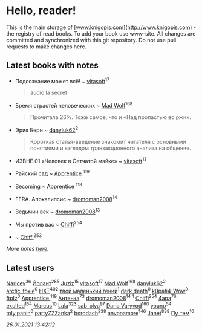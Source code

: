 # Hello, reader!
This is the main storage of [www.knigopis.com](http://www.knigopis.com) - the registry of read books.
To add your book use www-site. All changes are committed and synchronized with this git repository.
Do not use pull requests to make changes here.


## Latest books with notes
* Подсознание может всё! ~ [vitasoft](users/474/47446642-vkontakte)<sup>17</sup>
    > audio
    > la secret

* Бремя страстей человеческих ~ [Mad Wolf](users/947/94738840-vkontakte)<sup>168</sup>
    > Прочитала 26%. Тоже самое, что и «Над пропастью во ржи».

* Эрик Берн ~ [danyluk62](users/374/374149854-vkontakte)<sup>2</sup>
    > Короткая статья-введение знакомит читателя с основными понятиями и взглядом транзакционного анализа на общение.

* ИЗВНЕ.01 «Человек в Сетчатой майке» ~ [vitasoft](users/474/47446642-vkontakte)<sup>13</sup>

* Райский сад ~ [Apprentice ](users/528/52821952-vkontakte)<sup>119</sup>

* Becoming ~ [Apprentice ](users/528/52821952-vkontakte)<sup>118</sup>

* FERA. Апокалипсис ~ [dromoman2008](users/444/44461886-yandex)<sup>14</sup>

* Ведьмин век ~ [dromoman2008](users/444/44461886-yandex)<sup>13</sup>

* Мы против вас ~ [Chiffi](users/105/105831994080785626680-google)<sup>254</sup>

*  ~ [Chiffi](users/105/105831994080785626680-google)<sup>253</sup>


_More notes [here](latest_books_with_notes.md)._


## Latest users
[Naricev](users/107/107090515204537133928-google)<sup>36</sup> 
[Йолант](users/104/104690883692185089260-google)<sup>285</sup> 
[Juziz](users/396/396008489-vkontakte)<sup>15</sup> 
[vitasoft](users/474/47446642-vkontakte)<sup>17</sup> 
[Mad Wolf](users/947/94738840-vkontakte)<sup>168</sup> 
[danyluk62](users/374/374149854-vkontakte)<sup>2</sup> 
[arctic_foxie](users/100/100319841-vkontakte)<sup>0</sup> 
[HXT](users/100/100002563462782-facebook)<sup>402</sup> 
[твой маленький гений](users/315/315647032-yandex)<sup>1</sup> 
[dark death](users/517/5175580462988229760-mailru)<sup>0</sup> 
[k0pati4-Wow](users/537/537324487-yandex)<sup>0</sup> 
[ftplz](users/116/116018672874380289920-google)<sup>0</sup> 
[Apprentice ](users/528/52821952-vkontakte)<sup>119</sup> 
[Антенка](users/118/118158645037334943900-google)<sup>73</sup> 
[dromoman2008](users/444/44461886-yandex)<sup>14</sup> 
[](users/604/6040318868800313324-mailru)<sup>1</sup> 
[Chiffi](users/105/105831994080785626680-google)<sup>254</sup> 
[4apa](users/117/117392596378069249667-google)<sup>76</sup> 
[exulted](users/100/100599204551896265722-google)<sup>154</sup> 
[Marcus](users/271/2710776892572610-facebook)<sup>10</sup> 
[Lala](users/761/76187635-vkontakte)<sup>323</sup> 
[sab_olya](users/139/139338401-vkontakte)<sup>97</sup> 
[Daria Varyvod](users/829/829893410524253-facebook)<sup>160</sup> 
[youno](users/302/302928912-vkontakte)<sup>54</sup> 
[toly.panin](users/167/16750341-vkontakte)<sup>0</sup> 
[partyZZZanka](users/931/9315852-vkontakte)<sup>2</sup> 
[borodach](users/157/15706320-vkontakte)<sup>238</sup> 
[anvonamore](users/595/5957175-vkontakte)<sup>146</sup> 
[Janet](users/108/108113656204404967440-google)<sup>838</sup> 
[Пу_тем](users/344/3448154788585127-facebook)<sup>10</sup> 


_26.01.2021 13:42:12_
